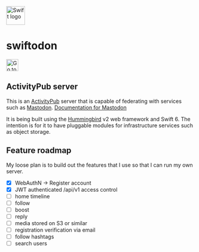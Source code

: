 <picture>
  <source media="(prefers-color-scheme: dark)" srcset="https://www.swift.org/assets/images/swift~dark.svg">
  <img src="https://www.swift.org/assets/images/swift.svg" alt="Swift logo" height="50">
</picture>

# swiftodon

[<img src="https://gist.github.com/cxmeel/0dbc95191f239b631c3874f4ccf114e2/raw/documentation.svg" alt="Go to the documentation" height="32" />](https://jonpulfer.github.io/swiftodon/documentation/app/)

## ActivityPub server
This is an [ActivityPub](https://www.w3.org/TR/activitypub/#social-web-working-group) server that is capable of federating with 
services such as [Mastodon](https://mastodon.social/about). [Documentation for Mastodon](https://docs.joinmastodon.org)

It is being built using the [Hummingbird](https://hummingbird.codes) v2 web framework and Swift 6. The intention is for it to have pluggable modules for 
infrastructure services such as object storage.

## Feature roadmap
My loose plan is to build out the features that I use so that I can run my own server.

 - [x] WebAuthN -> Register account
 - [x] JWT authenticated /api/v1 access control
 - [ ] home timeline
 - [ ] follow
 - [ ] boost
 - [ ] reply
 - [ ] media stored on S3 or similar
 - [ ] registration verification via email
 - [ ] follow hashtags
 - [ ] search users
